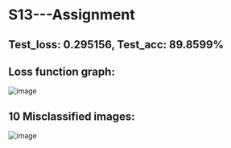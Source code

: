 # S13---Assignment

## Test_loss: 0.295156, Test_acc: 89.8599%

## Loss function graph:

![image](https://github.com/harikishanm96/S13---Assignment/assets/53985105/97befce1-9cc2-42f1-b0e3-729cb9cf8e7c)

## 10 Misclassified images:

![image](https://github.com/harikishanm96/S13---Assignment/assets/53985105/10fe7642-c8cc-443c-a03e-41bdf91f690c)


